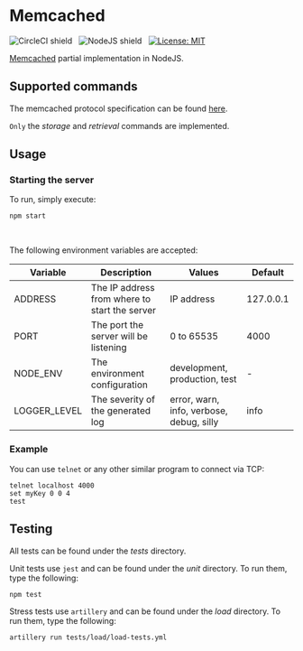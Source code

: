 # Memcached
![CircleCI shield](https://circleci.com/gh/diegomedina248/Memcached.svg?style=shield&circle-token=fda17d386979f6a1394caf225d14987601b44b0a)
&nbsp; ![NodeJS shield](https://img.shields.io/badge/node-%3E=9.9.0-blue.svg?style=flat)
&nbsp; [![License: MIT](https://img.shields.io/badge/License-MIT-blue.svg)](https://opensource.org/licenses/MIT)

[Memcached](https://memcached.org/) partial implementation in NodeJS.

## Supported commands

The memcached protocol specification can be found [here](https://github.com/memcached/memcached/blob/master/doc/protocol.txt).

`Only` the *storage* and *retrieval* commands are implemented.

## Usage

### Starting the server

To run, simply execute:

```console
npm start
```

&nbsp;

The following environment variables are accepted:

| Variable | Description | Values | Default |
|----------|-------------|--------|---------|
| ADDRESS | The IP address from where to start the server | IP address | 127.0.0.1 |
| PORT | The port the server will be listening | 0 to 65535 | 4000 |
| NODE_ENV | The environment configuration | development, production, test | - |
| LOGGER_LEVEL | The severity of the generated log | error, warn, info, verbose, debug, silly | info |

### Example
You can use `telnet` or any other similar program to connect via TCP:

```console
telnet localhost 4000
set myKey 0 0 4
test
```

## Testing

All tests can be found under the *tests* directory.

Unit tests use `jest` and can be found under the *unit* directory. To run them, type the following:

```console
npm test
```

Stress tests use `artillery` and can be found under the *load* directory. To run them, type the following:

```console
artillery run tests/load/load-tests.yml
```
